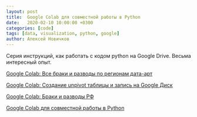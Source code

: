 ```yaml
---
layout: post
title:  Google Colab для совместной работы в Python
date:   2020-02-10 10:00:00 +0300
categories: [code]
tags: [data, visualization, python, google]
author: Алексей Новичков
---
```

Серия инструкций, как работать с кодом python на Google Drive. Весьма интересный опыт.

[Google Colab: Все браки и разводы по регионам дата-арт](https://colab.research.google.com/drive/19csqXJ24WWwx0M-tLeKn302-ScEUyceB)

[Google Colab: Создание unpivot таблицы и запись на Google Диск](https://colab.research.google.com/drive/1yMniR-Dl4NIJnXXALiGjDnK5fSjJ2Ix7)

[Google Colab: Браки и разводы РФ](https://colab.research.google.com/drive/1MUJWwTn3VDw1_6yDSxS3Mtj5_Flve7qO)

[Google Colab для совместной работы в Python](https://colab.research.google.com/drive/1LPPkp4I-u0EQJJ84ojL_E4zsfEqcbQcp)
